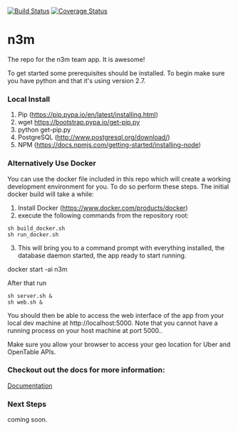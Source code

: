 [![Build Status](https://travis-ci.org/team-n3m/n3m.png?branch=master)](https://travis-ci.org/team-n3m/n3m)
[![Coverage Status](https://coveralls.io/repos/github/team-n3m/n3m/badge.svg?branch=master)](https://coveralls.io/github/team-n3m/n3m?branch=master)

# n3m
The repo for the n3m team app. It is awesome!

To get started some prerequisites should be installed. To begin make sure you have python and that it's using version 2.7.

### Local Install
1. Pip (https://pip.pypa.io/en/latest/installing.html)
  1. wget https://bootstrap.pypa.io/get-pip.py
  2. python get-pip.py
2. PostgreSQL (http://www.postgresql.org/download/)
3. NPM (https://docs.npmjs.com/getting-started/installing-node)


### Alternatively Use Docker
You can use the docker file included in this repo which will create a working development environment for you. To do so perform these steps. The initial docker build will take a while:

1. Install Docker (https://www.docker.com/products/docker)
2. execute the following commands from the repository root:
```
sh build_docker.sh 
sh run_docker.sh

```
3. This will bring you to a command prompt with everything installed, the database daemon started, the app ready to start running. 

docker start -ai n3m

After that run 
```
sh server.sh &
sh web.sh &
```
You should then be able to access the web interface of the app from your local dev machine at http://localhost:5000. Note that you cannot have a running process on your host machine at port 5000..

Make sure you allow your browser to access your geo location for Uber and OpenTable APIs.

### Checkout out the docs for more information:
[Documentation](docs/Documentation.md)

### Next Steps
coming soon.

